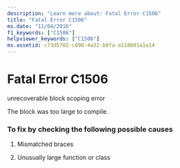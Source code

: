 ```yaml
---
description: "Learn more about: Fatal Error C1506"
title: "Fatal Error C1506"
ms.date: "11/04/2016"
f1_keywords: ["C1506"]
helpviewer_keywords: ["C1506"]
ms.assetid: c73d5702-c898-4a32-b0fa-a118601a1e14
---
```

# Fatal Error C1506

unrecoverable block scoping error

The block was too large to compile.

### To fix by checking the following possible causes

1. Mismatched braces

1. Unusually large function or class
